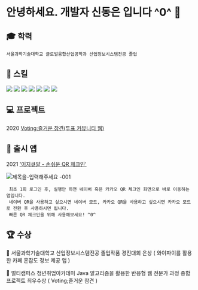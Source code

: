 # 안녕하세요. 개발자 신동은 입니다 ^0^ 👋


## 🎓 학력
    서울과학기술대학교 글로벌융합산업공학과 산업정보시스템전공 졸업

## 🔧 스킬
 <img src="https://img.shields.io/badge/Java-007396?style=flat-square&logo=Java&logoColor=white"/>      <img src="https://img.shields.io/badge/JavaScript-F7DF1E?style=flat-square&logo=JavaScript&logoColor=white"/>      <img src="https://img.shields.io/badge/HTML-E34F26?style=flat-square&logo=HTML5&logoColor=white"/>      <img src="https://img.shields.io/badge/CSS-1572B6?style=flat-square&logo=CSS3&logoColor=white"/>      <img src="https://img.shields.io/badge/MySQL-4479A1?style=flat-square&logo=MySQL&logoColor=white"/>      <img src="https://img.shields.io/badge/oracleSQL-F80000?style=flat-square&logo=Oracle&logoColor=white"/>      <img src="https://img.shields.io/badge/Spring-6DB33F?style=flat-square&logo=Spring&logoColor=white"/> 
 
## 💻 프로젝트
   2020 [Voting;즐거운 참견(투표 커뮤니티 웹)](https://github.com/ChanJun-Park/VotingProject)

## 📱 출시 앱
   2021 ['이지큐알 - 손쉬운 QR 체크인'](https://play.google.com/store/apps/details?id=jeongwookdongeun.easyqrcheckin)
   
   ![제목을-입력해주세요 -001](https://user-images.githubusercontent.com/68309632/120252342-39407600-c2bf-11eb-942d-30cf6b14982e.png)
   
     최초 1회 로그인 후, 실행만 하면 네이버 혹은 카카오 QR 체크인 화면으로 바로 이동하는 앱입니다.
     네이버 QR을 사용하고 싶으시면 네이버 모드, 카카오 QR을 사용하고 싶으시면 카카오 모드로 전환 후 사용하시면 됩니다.
     빠른 QR 체크인을 위해 사용해보세요! ^0^

## 🏆 수상
📌 서울과학기술대학교 산업정보시스템전공 졸업작품 경진대회 은상 ( 와이파이를 활용한 카페 혼잡도 정보 제공 앱 )
    
📌 멀티캠퍼스 청년취업아카데미 Java 알고리즘을 활용한 반응형 웹 전문가 과정 종합 프로젝트 최우수상 ( Voting;즐거운 참견 )

